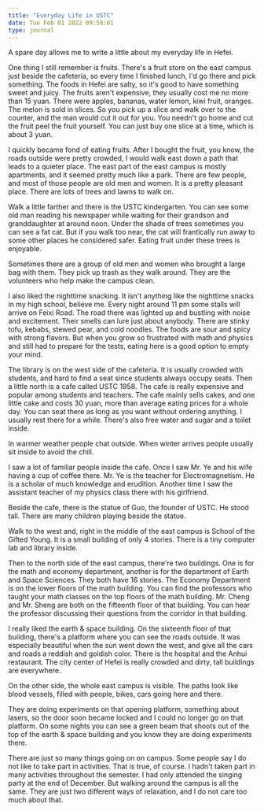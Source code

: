 ```yaml
---
title: "Everyday Life in USTC"
date: Tue Feb 01 2022 09:58:01
type: journal
---
```

A spare day allows me to write a little about my everyday life in Hefei.

One thing I still remember is fruits. There\'s a fruit store on the east
campus just beside the cafeteria, so every time I finished lunch, I\'d
go there and pick something. The foods in Hefei are salty, so it\'s good
to have something sweet and juicy. The fruits aren\'t expensive, they
usually cost me no more than 15 yuan. There were apples, bananas, water
lemon, kiwi fruit, oranges. The melon is sold in slices. So you pick up
a slice and walk over to the counter, and the man would cut it out for
you. You needn\'t go home and cut the fruit peel the fruit yourself. You
can just buy one slice at a time, which is about 3 yuan.

I quickly became fond of eating fruits. After I bought the fruit, you
know, the roads outside were pretty crowded, I would walk east down a
path that leads to a quieter place. The east part of the east campus is
mostly apartments, and it seemed pretty much like a park. There are few
people, and most of those people are old men and women. It is a pretty
pleasant place. There are lots of trees and lawns to walk on.

Walk a little farther and there is the USTC kindergarten. You can see
some old man reading his newspaper while waiting for their grandson and
granddaughter at around noon. Under the shade of trees sometimes you can
see a fat cat. But if you walk too near, the cat will frantically run
away to some other places he considered safer. Eating fruit under these
trees is enjoyable.

Sometimes there are a group of old men and women who brought a large bag
with them. They pick up trash as they walk around. They are the
volunteers who help make the campus clean.

I also liked the nighttime snacking. It isn\'t anything like the
nighttime snacks in my high school, believe me. Every night around 11 pm
some stalls will arrive on Feixi Road. The road there was lighted up and
bustling with noise and excitement. Their smells can lure just about
anybody. There are stinky tofu, kebabs, stewed pear, and cold noodles.
The foods are sour and spicy with strong flavors. But when you grow so
frustrated with math and physics and still had to prepare for the tests,
eating here is a good option to empty your mind.

The library is on the west side of the cafeteria. It is usually crowded
with students, and hard to find a seat since students always occupy
seats. Then a little north is a cafe called USTC 1958. The cafe is
really expensive and popular among students and teachers. The cafe
mainly sells cakes, and one little cake and costs 30 yuan, more than
average eating prices for a whole day. You can seat there as long as you
want without ordering anything. I usually rest there for a while.
There\'s also free water and sugar and a toilet inside.

In warmer weather people chat outside. When winter arrives people
usually sit inside to avoid the chill.

I saw a lot of familiar people inside the cafe. Once I saw Mr. Ye and
his wife having a cup of coffee there. Mr. Ye is the teacher for
Electromagnetism. He is a scholar of much knowledge and erudition.
Another time I saw the assistant teacher of my physics class there with
his girlfriend.

Beside the cafe, there is the statue of Guo, the founder of USTC. He
stood tall. There are many children playing beside the statue.

Walk to the west and, right in the middle of the east campus is School
of the Gifted Young. It is a small building of only 4 stories. There is
a tiny computer lab and library inside.

Then to the north side of the east campus, there\'re two buildings. One
is for the math and economy department, another is for the department of
Earth and Space Sciences. They both have 16 stories. The Economy
Department is on the lower floors of the math building. You can find the
professors who taught your math classes on the top floors of the math
building. Mr. Cheng and Mr. Sheng are both on the fifteenth floor of
that building. You can hear the professor discussing their questions
from the corridor in that building.

I really liked the earth & space building. On the sixteenth floor of
that building, there\'s a platform where you can see the roads outside.
It was especially beautiful when the sun went down the west, and give
all the cars and roads a reddish and goldish color. There is the
hospital and the Anhui restaurant. The city center of Hefei is really
crowded and dirty, tall buildings are everywhere.

On the other side, the whole east campus is visible. The paths look like
blood vessels, filled with people, bikes, cars going here and there.

They are doing experiments on that opening platform, something about
lasers, so the door soon became locked and I could no longer go on that
platform. On some nights you can see a green beam that shoots out of the
top of the earth & space building and you know they are doing
experiments there.

There are just so many things going on on campus. Some people say I do
not like to take part in activities. That is true, of course. I hadn\'t
taken part in many activities throughout the semester. I had only
attended the singing party at the end of December. But walking around
the campus is all the same. They are just two different ways of
relaxation, and I do not care too much about that.

